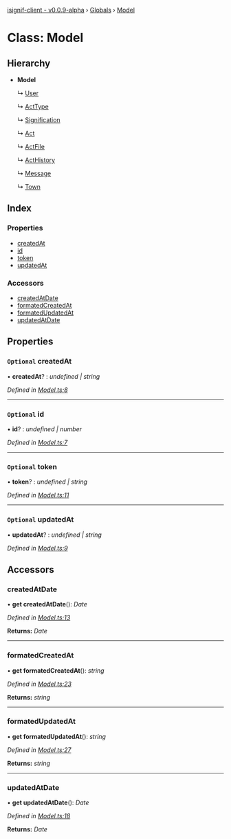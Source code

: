 [isignif-client - v0.0.9-alpha](../README.md) › [Globals](../globals.md) › [Model](model.md)

# Class: Model

## Hierarchy

* **Model**

  ↳ [User](user.md)

  ↳ [ActType](acttype.md)

  ↳ [Signification](signification.md)

  ↳ [Act](act.md)

  ↳ [ActFile](actfile.md)

  ↳ [ActHistory](acthistory.md)

  ↳ [Message](message.md)

  ↳ [Town](town.md)

## Index

### Properties

* [createdAt](model.md#optional-createdat)
* [id](model.md#optional-id)
* [token](model.md#optional-token)
* [updatedAt](model.md#optional-updatedat)

### Accessors

* [createdAtDate](model.md#createdatdate)
* [formatedCreatedAt](model.md#formatedcreatedat)
* [formatedUpdatedAt](model.md#formatedupdatedat)
* [updatedAtDate](model.md#updatedatdate)

## Properties

### `Optional` createdAt

• **createdAt**? : *undefined | string*

*Defined in [Model.ts:8](https://github.com/isignif/isignif-client/blob/cb04bee/src/Model.ts#L8)*

___

### `Optional` id

• **id**? : *undefined | number*

*Defined in [Model.ts:7](https://github.com/isignif/isignif-client/blob/cb04bee/src/Model.ts#L7)*

___

### `Optional` token

• **token**? : *undefined | string*

*Defined in [Model.ts:11](https://github.com/isignif/isignif-client/blob/cb04bee/src/Model.ts#L11)*

___

### `Optional` updatedAt

• **updatedAt**? : *undefined | string*

*Defined in [Model.ts:9](https://github.com/isignif/isignif-client/blob/cb04bee/src/Model.ts#L9)*

## Accessors

###  createdAtDate

• **get createdAtDate**(): *Date*

*Defined in [Model.ts:13](https://github.com/isignif/isignif-client/blob/cb04bee/src/Model.ts#L13)*

**Returns:** *Date*

___

###  formatedCreatedAt

• **get formatedCreatedAt**(): *string*

*Defined in [Model.ts:23](https://github.com/isignif/isignif-client/blob/cb04bee/src/Model.ts#L23)*

**Returns:** *string*

___

###  formatedUpdatedAt

• **get formatedUpdatedAt**(): *string*

*Defined in [Model.ts:27](https://github.com/isignif/isignif-client/blob/cb04bee/src/Model.ts#L27)*

**Returns:** *string*

___

###  updatedAtDate

• **get updatedAtDate**(): *Date*

*Defined in [Model.ts:18](https://github.com/isignif/isignif-client/blob/cb04bee/src/Model.ts#L18)*

**Returns:** *Date*
